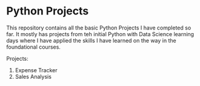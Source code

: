 # Python Projects

This repository contains all the basic Python Projects I have completed so far. It mostly has projects from teh initial Python with Data Science learning days where I have applied the skills I have learned on  the way in the foundational courses.

Projects:
1. Expense Tracker
2. Sales Analysis
